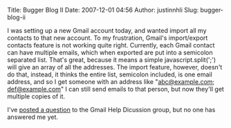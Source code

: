 Title: Bugger Blog II
Date: 2007-12-01 04:56
Author: justinnhli
Slug: bugger-blog-ii

I was setting up a new Gmail account today, and wanted import all my
contacts to that new account. To my frustration, Gmail's import/export
contacts feature is not working quite right. Currently, each Gmail
contact can have multiple emails, which when exported are put into a
semicolon separated list. That's great, because it means a simple
javascript.split(';') will give an array of all the addresses. The
import feature, however, doesn't do that, instead, it thinks the entire
list, semicolon included, is one email address, and so I get someone
with an address like "abc@example.com; def@example.com" I can still send
emails to that person, but now they'll get multiple copies of it.

I've [posted a
question](http://groups.google.com/group/Gmail-Problem-solving/browse_thread/thread/1855c75fba9c3ffe#62939679517da650)
to the Gmail Help Dicussion group, but no one has answered me yet.

